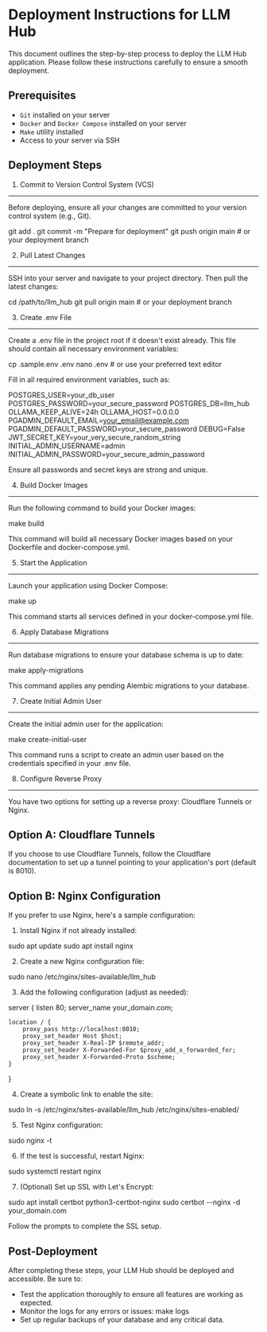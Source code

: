 Deployment Instructions for LLM Hub
===================================

This document outlines the step-by-step process to deploy the LLM Hub application.
Please follow these instructions carefully to ensure a smooth deployment.

Prerequisites
-------------
- `Git` installed on your server
- `Docker` and `Docker Compose` installed on your server
- `Make` utility installed
- Access to your server via SSH

Deployment Steps
----------------

1. Commit to Version Control System (VCS)
-----------------------------------------
Before deploying, ensure all your changes are committed to your version control
system (e.g., Git).

git add .
git commit -m "Prepare for deployment"
git push origin main  # or your deployment branch


2. Pull Latest Changes
----------------------
SSH into your server and navigate to your project directory. Then pull the
latest changes:

cd /path/to/llm_hub
git pull origin main  # or your deployment branch


3. Create .env File
-------------------
Create a .env file in the project root if it doesn't exist already. This file
should contain all necessary environment variables:

cp .sample.env .env
nano .env  # or use your preferred text editor

Fill in all required environment variables, such as:

POSTGRES_USER=your_db_user
POSTGRES_PASSWORD=your_secure_password
POSTGRES_DB=llm_hub
OLLAMA_KEEP_ALIVE=24h
OLLAMA_HOST=0.0.0.0
PGADMIN_DEFAULT_EMAIL=your_email@example.com
PGADMIN_DEFAULT_PASSWORD=your_secure_password
DEBUG=False
JWT_SECRET_KEY=your_very_secure_random_string
INITIAL_ADMIN_USERNAME=admin
INITIAL_ADMIN_PASSWORD=your_secure_admin_password

Ensure all passwords and secret keys are strong and unique.


4. Build Docker Images
----------------------
Run the following command to build your Docker images:

make build

This command will build all necessary Docker images based on your Dockerfile
and docker-compose.yml.


5. Start the Application
------------------------
Launch your application using Docker Compose:

make up

This command starts all services defined in your docker-compose.yml file.


6. Apply Database Migrations
----------------------------
Run database migrations to ensure your database schema is up to date:

make apply-migrations

This command applies any pending Alembic migrations to your database.


7. Create Initial Admin User
----------------------------
Create the initial admin user for the application:

make create-initial-user

This command runs a script to create an admin user based on the credentials
specified in your .env file.


8. Configure Reverse Proxy
--------------------------
You have two options for setting up a reverse proxy: Cloudflare Tunnels or Nginx.

Option A: Cloudflare Tunnels
----------------------------
If you choose to use Cloudflare Tunnels, follow the Cloudflare documentation to
set up a tunnel pointing to your application's port (default is 8010).

Option B: Nginx Configuration
-----------------------------
If you prefer to use Nginx, here's a sample configuration:

1. Install Nginx if not already installed:

sudo apt update
sudo apt install nginx

2. Create a new Nginx configuration file:

sudo nano /etc/nginx/sites-available/llm_hub

3. Add the following configuration (adjust as needed):

server {
    listen 80;
    server_name your_domain.com;

    location / {
        proxy_pass http://localhost:8010;
        proxy_set_header Host $host;
        proxy_set_header X-Real-IP $remote_addr;
        proxy_set_header X-Forwarded-For $proxy_add_x_forwarded_for;
        proxy_set_header X-Forwarded-Proto $scheme;
    }
}

4. Create a symbolic link to enable the site:

sudo ln -s /etc/nginx/sites-available/llm_hub /etc/nginx/sites-enabled/

5. Test Nginx configuration:

sudo nginx -t

6. If the test is successful, restart Nginx:

sudo systemctl restart nginx

7. (Optional) Set up SSL with Let's Encrypt:

sudo apt install certbot python3-certbot-nginx
sudo certbot --nginx -d your_domain.com

Follow the prompts to complete the SSL setup.


Post-Deployment
---------------
After completing these steps, your LLM Hub should be deployed and accessible.
Be sure to:

- Test the application thoroughly to ensure all features are working as expected.
- Monitor the logs for any errors or issues:
  make logs
- Set up regular backups of your database and any critical data.
